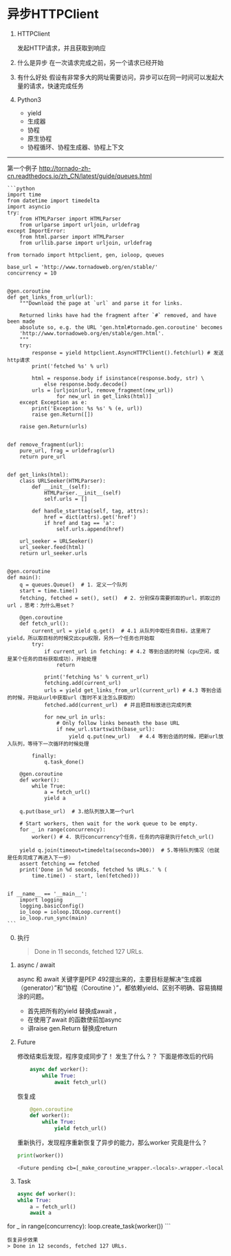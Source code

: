 # 异步HTTPClient

1. HTTPClient

    发起HTTP请求，并且获取到响应

2. 什么是异步
    在一次请求完成之前，另一个请求已经开始

3. 有什么好处
    假设有非常多大的网址需要访问，异步可以在同一时间可以发起大量的请求，快速完成任务
    
4. Python3 
    - yield
    - 生成器
    - 协程
    - 原生协程
    - 协程循环、协程生成器、协程上下文
----

第一个例子
http://tornado-zh-cn.readthedocs.io/zh_CN/latest/guide/queues.html
    
    ```python
    import time
    from datetime import timedelta
    import asyncio
    try:
        from HTMLParser import HTMLParser
        from urlparse import urljoin, urldefrag
    except ImportError:
        from html.parser import HTMLParser
        from urllib.parse import urljoin, urldefrag
    
    from tornado import httpclient, gen, ioloop, queues
    
    base_url = 'http://www.tornadoweb.org/en/stable/'
    concurrency = 10
    
    
    @gen.coroutine
    def get_links_from_url(url):
        """Download the page at `url` and parse it for links.
    
        Returned links have had the fragment after `#` removed, and have been made
        absolute so, e.g. the URL 'gen.html#tornado.gen.coroutine' becomes
        'http://www.tornadoweb.org/en/stable/gen.html'.
        """
        try:
            response = yield httpclient.AsyncHTTPClient().fetch(url) # 发送http请求
            print('fetched %s' % url)
    
            html = response.body if isinstance(response.body, str) \
                else response.body.decode()
            urls = [urljoin(url, remove_fragment(new_url))
                    for new_url in get_links(html)]
        except Exception as e:
            print('Exception: %s %s' % (e, url))
            raise gen.Return([])
    
        raise gen.Return(urls)
    
    
    def remove_fragment(url):
        pure_url, frag = urldefrag(url)
        return pure_url
    
    
    def get_links(html):
        class URLSeeker(HTMLParser):
            def __init__(self):
                HTMLParser.__init__(self)
                self.urls = []
    
            def handle_starttag(self, tag, attrs):
                href = dict(attrs).get('href')
                if href and tag == 'a':
                    self.urls.append(href)
    
        url_seeker = URLSeeker()
        url_seeker.feed(html)
        return url_seeker.urls
    
    
    @gen.coroutine
    def main():
        q = queues.Queue()  # 1. 定义一个队列
        start = time.time()
        fetching, fetched = set(), set()  # 2. 分别保存需要抓取的url，抓取过的url ，思考：为什么用set？
    
        @gen.coroutine
        def fetch_url():
            current_url = yield q.get()  # 4.1 从队列中取任务目标，这里用了yield，所以取目标的时候交出cpu权限，另外一个任务也开始取
            try:
                if current_url in fetching: # 4.2 等到合适的时候（cpu空闲，或是某个任务的目标获取成功），开始处理
                    return
    
                print('fetching %s' % current_url)
                fetching.add(current_url)
                urls = yield get_links_from_url(current_url) # 4.3 等到合适的时候，开始从url中获取url（暂时不关注怎么获取的）
                fetched.add(current_url)  # 并且把目标放进已完成列表
    
                for new_url in urls:
                    # Only follow links beneath the base URL
                    if new_url.startswith(base_url):
                        yield q.put(new_url)   # 4.4 等到合适的时候，把新url放入队列，等待下一次循环的时候处理
    
            finally:
                q.task_done()
    
        @gen.coroutine
        def worker():
            while True:
                a = fetch_url()
                yield a
    
        q.put(base_url)  # 3.给队列放入第一个url
    
        # Start workers, then wait for the work queue to be empty.
        for _ in range(concurrency):
            worker() # 4. 执行concurrency个任务，任务的内容是执行fetch_url()
    
        yield q.join(timeout=timedelta(seconds=300))  # 5.等待队列情况（也就是任务完成了再进入下一步）
        assert fetching == fetched
        print('Done in %d seconds, fetched %s URLs.' % (
            time.time() - start, len(fetched)))
    
    
    if __name__ == '__main__':
        import logging
        logging.basicConfig()
        io_loop = ioloop.IOLoop.current()
        io_loop.run_sync(main)
    ```
    
0. 执行
    >Done in 11 seconds, fetched 127 URLs.
    
1. async / await

    async 和 await 关键字是PEP 492提出来的，主要目标是解决“生成器（generator）”和“协程（Coroutine ）”，都依赖yield、区别不明确、容易搞糊涂的问题。

     - 首先把所有的yield 替换成await ，
     - 在使用了await 的函数使前加async 
     - 讲raise gen.Return 替换成return
     
2. Future

    修改结束后发现，程序变成同步了！
    发生了什么？？ 下面是修改后的代码
    ```python
        async def worker():
            while True:
                await fetch_url()
    ```
    恢复成
    ```python
        @gen.coroutine
        def worker():
            while True:
                yield fetch_url()
    ```
    
    重新执行，发现程序重新恢复了异步的能力，那么worker 究竟是什么？
    ```python
    print(worker())
    ```
    ```bash
    <Future pending cb=[_make_coroutine_wrapper.<locals>.wrapper.<locals>.<lambda>() at tornado\gen.py:336]>
    ```

3.  Task
    ```python
    async def worker():
    while True:
        a = fetch_url()
        await a
   for _ in range(concurrency):
        loop.create_task(worker()) 
    ```

    恢复异步效果
    > Done in 12 seconds, fetched 127 URLs.
